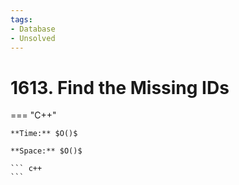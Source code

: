 ```yaml
---
tags:
- Database
- Unsolved
---
```



# 1613. Find the Missing IDs

=== "C++"

    **Time:** $O()$

    **Space:** $O()$

    ``` c++
    ```
